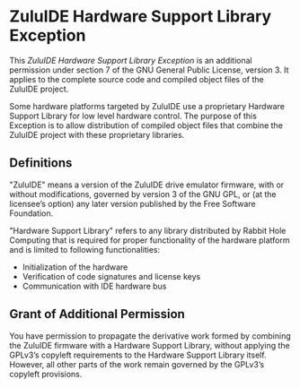 # ZuluIDE Hardware Support Library Exception

This *ZuluIDE Hardware Support Library Exception* is an additional permission under section 7 of the GNU General Public License, version 3.
It applies to the complete source code and compiled object files of the ZuluIDE project.

Some hardware platforms targeted by ZuluIDE use a proprietary Hardware Support Library for low level hardware control.
The purpose of this Exception is to allow distribution of compiled object files that combine the ZuluIDE project with these proprietary libraries.

## Definitions

"ZuluIDE" means a version of the ZuluIDE drive emulator firmware, with or without modifications, governed by version 3 of the GNU GPL, or (at the licensee’s option) any later version published by the Free Software Foundation.

"Hardware Support Library" refers to any library distributed by Rabbit Hole Computing that is required for proper functionality of the hardware platform and is limited to following functionalities:

* Initialization of the hardware
* Verification of code signatures and license keys
* Communication with IDE hardware bus

## Grant of Additional Permission

You have permission to propagate the derivative work formed by combining the ZuluIDE firmware with a Hardware Support Library, without applying the GPLv3’s copyleft requirements to the Hardware Support Library itself. However, all other parts of the work remain governed by the GPLv3’s copyleft provisions.

